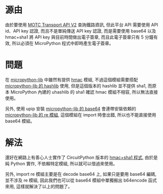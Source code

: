 # 源由

由於要使用 [MOTC Transport API V2](https://ptx.transportdata.tw/MOTC?t=Rail&v=2#) 查詢鐵路資訊, 但此平台 API 需要使用 API id、API key 認證, 而且不是單純傳送 API key 認證, 而是需要使用 base64 以及 hmac+sha1 將 API key 與目前時間做出電子簽章, 而且此電子簽章只有 5 分鐘有效, 所以必須在 MicroPython 程式中即時產生電子簽章。

# 問題

在 [micropython-lib](https://github.com/micropython/micropython-lib) 中雖然有提供 [hmac](https://github.com/micropython/micropython-lib/tree/master/hmac) 模組, 不過這個模組需要搭配 [micropython-lib 的 hashlib](https://github.com/micropython/micropython-lib/tree/master/hashlib) 使用, 但是這個版本的 hashlib 並不提供 sha1, 而原本 MicroPython 內建的 uhashlib 的 sha1 確認 hmac 模組不相容, 所以無法直接使用。

另外, 使用 upip 安裝 [micropython-lib 的 base64](https://github.com/micropython/micropython-lib/tree/master/base64) 會連帶安裝依賴的 [micropython-lib 的 re 模組](https://github.com/micropython/micropython-lib/tree/master/re-pcre), 這個模組在 import 時會出錯, 所以也不能直接使用 base64 模組。

# 解法

還好在網路上有善心人士實作了 CircuitPython 版本的 [hmac+sha1 程式]( https://learn.adafruit.com/circuitpython-totp-otp-2fa-authy-authenticator-friend/software), 由於是純 Python 實作, 不依賴特定模組, 所以就可以借過來使用。

另外, import re 模組主要是在 decode base64 上, 如果只是要用 base64 編碼, 並不涉及 re 模組, 因此我們也可以從 base64 模組中單獨搬出 b64encode 函式來用, 這樣就解決了以上的問題了。
